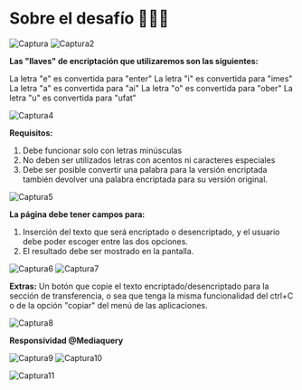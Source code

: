 <h1>Sobre el desafío 👨‍💻🔗</h1>

![Captura](https://github.com/user-attachments/assets/b92f5254-33cb-4222-9946-d8d99d2978a7) ![Captura2](https://github.com/user-attachments/assets/d1971f85-b815-469b-a011-323eed7952f6)

<b>Las "llaves" de encriptación que utilizaremos son las siguientes:</b>

La letra "e" es convertida para "enter"
La letra "i" es convertida para "imes"
La letra "a" es convertida para "ai"
La letra "o" es convertida para "ober"
La letra "u" es convertida para "ufat"

![Captura4](https://github.com/user-attachments/assets/83c57a8a-9a2a-443b-8a36-1541d85109e3)


<b>Requisitos:</b>
1. Debe funcionar solo con letras minúsculas
2. No deben ser utilizados letras con acentos ni caracteres especiales
3. Debe ser posible convertir una palabra para la versión encriptada también devolver una palabra encriptada para su versión original.

![Captura5](https://github.com/user-attachments/assets/1945677f-c71a-477b-9123-20ade786460e)


<b>La página debe tener campos para:</b>
1. Inserción del texto que será encriptado o desencriptado, y el usuario debe poder escoger entre las dos opciones.
2. El resultado debe ser mostrado en la pantalla.

![Captura6](https://github.com/user-attachments/assets/1ea02856-a897-4332-926a-595be9e262c9) ![Captura7](https://github.com/user-attachments/assets/e69b1efc-d23c-4ba1-abff-64181d04cb16)


<b>Extras:</b>
Un botón que copie el texto encriptado/desencriptado para la sección de transferencia, o sea que tenga la misma funcionalidad del ctrl+C o de la opción "copiar" del menú de las aplicaciones.

![Captura8](https://github.com/user-attachments/assets/79300382-2111-4524-994f-f85d17c7d495)


<b>Responsividad @Mediaquery</b>

![Captura9](https://github.com/user-attachments/assets/b8989432-533c-4bec-b113-69977ee9fce6) ![Captura10](https://github.com/user-attachments/assets/9a2f99d0-ea16-4e01-8da1-b07c3b7ddfef)

![Captura11](https://github.com/user-attachments/assets/de666ac6-3326-4a1b-a476-0e47275407e6)




